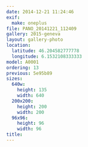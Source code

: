 ```yaml
---
date: 2014-12-21 11:24:46
exif:
  make: oneplus
file: PANO_20141221_112409
gallery: 2015-geneva
layout: gallery-photo
location:
  latitude: 46.204582777778
  longitude: 6.1532108333333
model: A0001
ordering: 13
previous: 5e95b89
sizes:
  640w:
    height: 135
    width: 640
  200x200:
    height: 200
    width: 200
  96x96:
    height: 96
    width: 96
title: 
---
```

